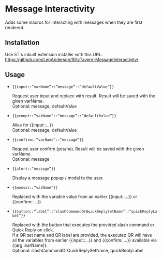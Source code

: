 # Message Interactivity

Adds some macros for interacting with messages when they are first rendered.




## Installation

Use ST's inbuilt extension installer with this URL:
https://github.com/LenAnderson/SillyTavern-MessageInteractivity/




## Usage

<ul style='text-align:left;'>
	<li>
		<code>{{input::<q>varName</q>::<q>message</q>::<q>defaultValue</q>}}</code>
		<p>
			Request user input and replace with result. Result will be saved with the given varName.<br>
			Optional: message, defaultValue
		</p>
	</li>
	<li>
		<code>{{prompt::<q>varName</q>::<q>message</q>::<q>defaultValue</q>}}</code>
		<p>
			Alias for {{input::...}}<br>
			Optional: message, defaultValue
		</p>
	</li>
	<li>
		<code>{{confirm::<q>varName</q>::<q>message</q>}}</code>
		<p>
			Request user confirm (yes/no). Result will be saved with the given varName.<br>
			Optional: message
		</p>
	</li>
	<li>
		<code>{{alert::<q>message</q>}}</code>
		<p>
			Display a message popup / modal to the user.
		</p>
	</li>
	<li>
		<code>{{mesvar::<q>varName</q>}}</code>
		<p>
			Replaced with the variable value from an earlier {{input::...}} or {{confirm::...}}.
		</p>
	</li>
	<li>
		<code>{{button::<q>label</q>::<q>slashCommandOrQuickReplySetName</q>::<q>quickReplyLabel</q>}}</code>
		<p>
			Replaced with the button that executes the provided slash command or Quick Reply on click.<br>
			If a QR set name and QR label are provided, the executed QR will have all the variables from
			earlier {{input::...}} and {{confirm::...}} available via {{arg::varName}}.<br>
			Optional: slashCommandOrQuickReplySetName, quickReplyLabel
		</p>
	</li>
</ul>
